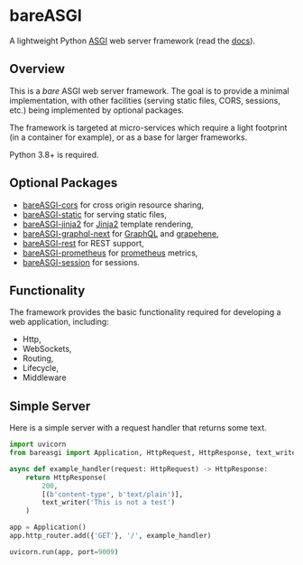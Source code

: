 # bareASGI

A lightweight Python [ASGI](user-guide/asgi) web server framework
(read the [docs](https://rob-blackbourn.github.io/bareASGI/)).

## Overview

This is a _bare_ ASGI web server framework. The goal is to provide
a minimal implementation, with other facilities (serving static files, CORS,
sessions, etc.) being implemented by optional packages.

The framework is targeted at micro-services which require a light footprint
(in a container for example), or as a base for larger frameworks.

Python 3.8+ is required.

## Optional Packages

- [bareASGI-cors](https://github.com/rob-blackbourn/bareASGI-cors) for cross origin resource sharing,
- [bareASGI-static](https://github.com/rob-blackbourn/bareASGI-static) for serving static files,
- [bareASGI-jinja2](https://github.com/rob-blackbourn/bareASGI-jinja2) for [Jinja2](https://github.com/pallets/jinja) template rendering,
- [bareASGI-graphql-next](https://github.com/rob-blackbourn/bareASGI-graphql-next) for [GraphQL](https://github.com/graphql-python/graphql-core) and [grapehene](https://github.com/graphql-python/graphene),
- [bareASGI-rest](https://github.com/rob-blackbourn/bareASGI-rest) for REST support,
- [bareASGI-prometheus](https://github.com/rob-blackbourn/bareASGI-prometheus) for [prometheus](https://prometheus.io/) metrics,
- [bareASGI-session](https://github.com/rob-blackbourn/bareASGI-session) for sessions.

## Functionality

The framework provides the basic functionality required for developing a web
application, including:

- Http,
- WebSockets,
- Routing,
- Lifecycle,
- Middleware

## Simple Server

Here is a simple server with a request handler that returns some text.

```python
import uvicorn
from bareasgi import Application, HttpRequest, HttpResponse, text_writer

async def example_handler(request: HttpRequest) -> HttpResponse:
    return HttpResponse(
        200,
        [(b'content-type', b'text/plain')],
        text_writer('This is not a test')
    )

app = Application()
app.http_router.add({'GET'}, '/', example_handler)

uvicorn.run(app, port=9009)
```
